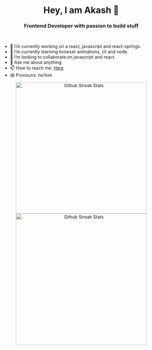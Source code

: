 <h1 align="center">Hey, I am Akash 👋</h1>
<h3 align="center">Frontend Developer with passion to build stuff</h3>

<br />

- 🔭 I’m currently working on a react, javascript and react-springs.
- 🌱 I’m currently learning browser animations, cli and node.
- 👯 I’m looking to collaborate on javascript and react.
- 💬 Ask me about anything
- 📫 How to reach me: [Here](mailto:akashdeep.samantra@protonmail.com)
- 😄 Pronouns: he/him

<!-- ![Akash's GitHub stats](https://github-readme-stats.vercel.app/api?username=akkssh&show_icons=true&theme=radical) -->

<p align="center">
  <img width="420px" src="https://github-readme-stats.vercel.app/api?username=akkssh&show_icons=true&theme=radical" alt="Github Streak Stats">
  <img width="420px" src="https://github-readme-streak-stats.herokuapp.com/?user=akkssh" alt="Github Streak Stats">
</p>
